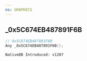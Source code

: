 ```yaml
---
ns: GRAPHICS
---
```

## _0x5C674EB487891F6B

```c
// 0x5C674EB487891F6B
Any _0x5C674EB487891F6B();
```

```
NativeDB Introduced: v1207
```


